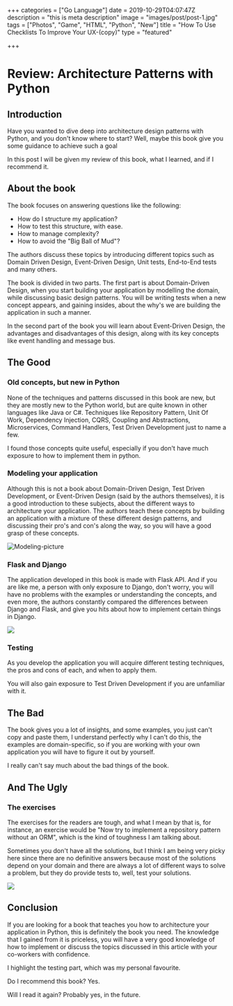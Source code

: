 +++
categories = ["Go Language"]
date = 2019-10-29T04:07:47Z
description = "this is meta description"
image = "images/post/post-1.jpg"
tags = ["Photos", "Game", "HTML", "Python", "New"]
title = "How To Use Checklists To Improve Your UX-(copy)"
type = "featured"

+++
# Review: Architecture Patterns with Python

## Introduction

Have you wanted to dive deep into architecture design patterns with Python, and you don't know where to start? Well, maybe this book give you some guidance to achieve such a goal

In this post I will be given my review of this book, what I learned, and if I recommend it.

## About the book

The book focuses on answering questions like the following:

* How do I structure my application?
* How to test this structure, with ease.
* How to manage complexity?
* How to avoid the "Big Ball of Mud"?

The authors discuss these topics by introducing different topics such as Domain Driven Design, Event-Driven Design, Unit tests, End-to-End tests and many others.

The book is divided in two parts. The first part is about Domain-Driven Design, when you start building your application by modelling the domain, while discussing basic design patterns. You will be writing tests when a new concept appears, and gaining insides, about the why's we are building the application in such a manner.

In the second part of the book you will learn about  Event-Driven Design, the advantages and disadvantages of this design, along with its key concepts like event handling and message bus.

## The Good

### Old concepts, but new in Python

None of the techniques and patterns discussed in this book are new, but they are mostly new to the Python world, but are quite known in other languages like  Java or C#. Techniques like Repository Pattern, Unit Of Work, Dependency Injection, CQRS, Coupling and Abstractions, Microservices, Command Handlers, Test Driven Development just to name a few.

I found those concepts quite useful, especially if you don't have much exposure to how to implement them in python.

### Modeling your application

Although this is not a book about Domain-Driven Design, Test Driven Development, or Event-Driven Design (said by the authors themselves), it is a good introduction to these subjects, about the different ways to architecture your application. The authors teach these concepts by building an application with a mixture of these different design patterns, and discussing their pro's and con's along the way, so you will have a good grasp of these concepts.

![Modeling-picture](/uploads/pexels-1.jpg "Modeling-picture")

### Flask and Django

The application developed in this book is made with Flask API. And if you are like me, a person with only exposure to Django, don't worry, you will have no problems with the examples or understanding the concepts, and even more, the authors constantly compared the differences between Django and Flask, and give you hits about how to implement certain things in Django.

![](/uploads/django-logo-negative.png)

### Testing

As you develop the application you will acquire different testing techniques, the pros and cons of each, and when to apply them.

You will also gain exposure to Test Driven Development if you are unfamiliar with it.

## The Bad

The book gives you a lot of insights, and some examples, you just can't copy and paste them, I understand perfectly why I can't do this, the examples are domain-specific, so if you are working with your own application you will have to figure it out by yourself.

I really can't say much about the bad things of the book.

## And The Ugly

### The exercises

The exercises for the readers are tough, and what I mean by that is, for instance, an exercise would be "Now try to implement a repository pattern without an ORM", which is the kind of toughness I am talking about.

Sometimes you don't have all the solutions, but I think I am being very picky here since there are no definitive answers because most of the solutions depend on your domain and there are always a lot of different ways to solve a problem, but they do provide tests to, well, test your solutions.

![](/uploads/exercise-notebook.jpg)

## Conclusion

If you are looking for a book that teaches you how to architecture your application in Python, this is definitely the book you need. The knowledge that I gained from it is priceless, you will have a very good knowledge of how to implement or discuss the topics discussed in this article with your co-workers with confidence.

I highlight the testing part, which was my personal favourite.

Do I recommend this book? Yes.

Will I read it again? Probably yes, in the future.